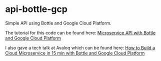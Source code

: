 # api-bottle-gcp
Simple API using Bottle and Google Cloud Platform.

The tutorial for this code can be found here: [Microservice API with Bottle and Google Cloud Platform](https://dragonprogrammer.com/build-microservice-api-bottle-gcp/)

I also gave a tech talk at Avaloq which can be found here: [How to Build a Cloud Microservice in 15 min with Bottle and Google Cloud Platform](https://www.youtube.com/watch?v=qia1lXXKDJc)

